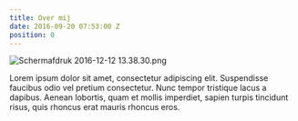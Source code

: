 ```yaml
---
title: Over mij
date: 2016-09-20 07:53:00 Z
position: 0
---
```


![Schermafdruk 2016-12-12 13.38.30.png](/uploads/Schermafdruk%202016-12-12%2013.38.30.png) 

Lorem ipsum dolor sit amet, consectetur adipiscing elit. Suspendisse faucibus odio vel pretium consectetur. Nunc tempor tristique lacus a dapibus. Aenean lobortis, quam et mollis imperdiet, sapien turpis tincidunt risus, quis rhoncus erat mauris rhoncus eros. 